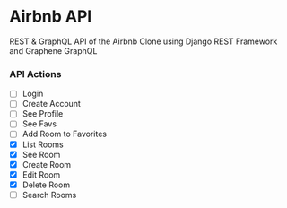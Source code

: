 # Airbnb API

REST & GraphQL API of the Airbnb Clone using Django REST Framework and Graphene GraphQL

### API Actions

- [ ] Login
- [ ] Create Account
- [ ] See Profile
- [ ] See Favs
- [ ] Add Room to Favorites
- [x] List Rooms
- [x] See Room
- [x] Create Room
- [x] Edit Room
- [x] Delete Room
- [ ] Search Rooms

